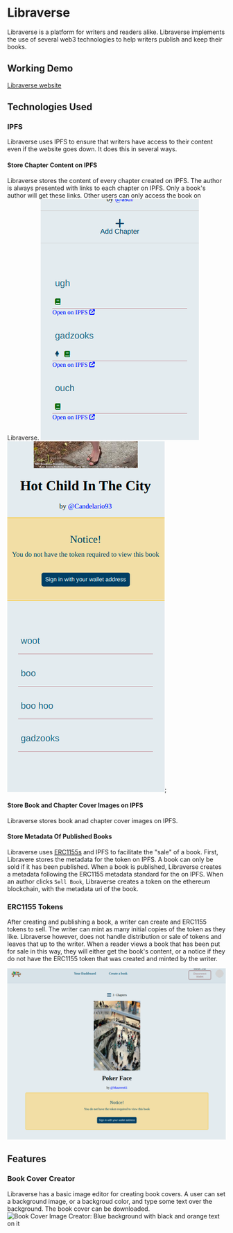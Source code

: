 # Libraverse
Libraverse is a platform for writers and readers alike. Libraverse implements the use of several web3 technologies to help writers publish and keep their books.


## Working Demo
[Libraverse website](https://libraverse.adesuwa.dev)

## Technologies Used
### IPFS
Libraverse uses IPFS to ensure that writers have access to their content even if the website goes down. It does this in several ways.

#### Store Chapter Content on IPFS
Libraverse stores the content of every chapter created on IPFS. The author is always presented with links to each chapter on IPFS. Only a book's author will get these links.
Other users can only access the book on Libraverse.
![IPFS urls for each chapter is presented to the author](/documentation/assets/book-chapters-with-ipfs-urls.png)
![Book chapter list: IPFS urls are not included to other users](/documentation/assets/notice-and-chapter-list-no-ipfs.png);

#### Store Book and Chapter Cover Images on IPFS
Libraverse stores book anad chapter cover images on IPFS.

#### Store Metadata Of Published Books
Libraverse uses [ERC1155s](#ERC1155_tokens) and IPFS to facilitate the "sale" of a book.
First, Libravere stores the metadata for the token on IPFS. A book can only be sold if it has been published. When a book is published, Libraverse creates a metadata following the ERC1155 metadata standard for the on IPFS.
When an author clicks `Sell Book`, Libraverse creates a token on the ethereum blockchain, with the metadata uri of the book.

### ERC1155 Tokens
After creating and publishing a book, a writer can create and ERC1155 tokens to sell. The writer can mint as many initial copies of the token as they like. Libraverse however, does not handle distribution or sale of tokens and leaves that up to the writer.
When a reader views a book that has been put for sale in this way, they will either get the book's content, or a notice if they do not have the ERC1155 token that was created and minted by the writer.

![User does not have the token required to read the book](/documentation/assets/book-notice_no-token.png)

## Features
### Book Cover Creator
Libraverse has a basic image editor for creating book covers. A user can set a background image, or a backgroud color, and type some text over the background.
The book cover can be downloaded.
![Book Cover Image Creator: Blue background with black and orange text on it](/documentation/assets/image-editor_bg_text)
